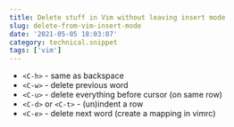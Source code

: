 ```yaml
---
title: Delete stuff in Vim without leaving insert mode
slug: delete-from-vim-insert-mode
date: '2021-05-05 18:03:07'
category: technical.snippet
tags: ['vim']
---
```


- `<C-h>` - same as backspace
- `<C-w>` - delete previous word
- `<C-u>` - delete everything before cursor (on same row)
- `<C-d>` or `<C-t>` - (un)indent a row
- `<C-e>` - delete next word (create a mapping in vimrc)
